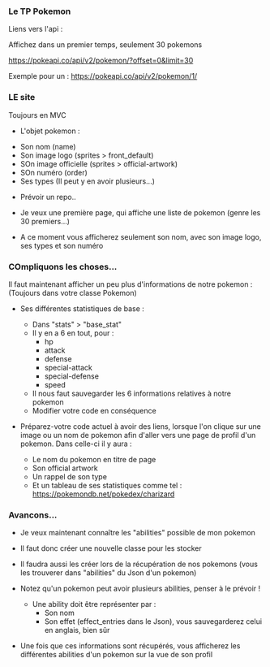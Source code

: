 
### Le TP Pokemon

Liens vers l'api :

Affichez dans un premier temps, seulement 30 pokemons

https://pokeapi.co/api/v2/pokemon/?offset=0&limit=30

Exemple pour un :
https://pokeapi.co/api/v2/pokemon/1/

### LE site

Toujours en MVC

- L'objet pokemon :
* Son nom (name)
* Son image logo (sprites > front_default)
* SOn image officielle (sprites > official-artwork)
* SOn numéro (order)
* Ses types (Il peut y en avoir plusieurs...)
- Prévoir un repo..

- Je veux une première page, qui affiche une liste de pokemon (genre les 30 premiers...)
- A ce moment vous afficherez seulement son nom, avec son image logo, ses types et son numéro


### COmpliquons les choses...

Il faut maintenant afficher un peu plus d'informations de notre pokemon :
(Toujours dans votre classe Pokemon)
* Ses différentes statistiques de base :
    * Dans "stats" > "base_stat"
    * Il y en a 6 en tout, pour :
        * hp
        * attack
        * defense
        * special-attack
        * special-defense
        * speed
    * Il nous faut sauvegarder les 6 informations relatives à notre pokemon
    * Modifier votre code en conséquence

* Préparez-votre code actuel à avoir des liens, lorsque l'on clique sur une image ou un nom de pokemon
    afin d'aller vers une page de profil d'un pokemon. Dans celle-ci il y aura :
    * Le nom du pokemon en titre de page
    * Son official artwork
    * Un rappel de son type
    * Et un tableau de ses statistiques comme tel : https://pokemondb.net/pokedex/charizard
    
### Avancons...

* Je veux maintenant connaître les "abilities" possible de mon pokemon
* Il faut donc créer une nouvelle classe pour les stocker
* Il faudra aussi les créer lors de la récupération de nos pokemons
  (vous les trouverer dans "abilities" du Json d'un pokemon)
* Notez qu'un pokemon peut avoir plusieurs abilities, penser à le prévoir !
    * Une ability doit être représenter par :
        * Son nom
        * Son effet (effect_entries dans le Json), vous sauvegarderez celui en anglais, bien sûr
    
* Une fois que ces informations sont récupérés, vous afficherez les différentes abilities d'un pokemon sur la vue de son profil




        



